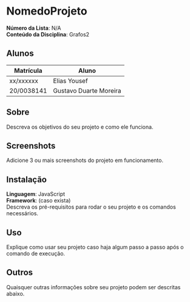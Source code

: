# NomedoProjeto

**Número da Lista**: N/A<br>
**Conteúdo da Disciplina**: Grafos2<br>

## Alunos
|Matrícula | Aluno |
| -- | -- |
| xx/xxxxxx  |  Elias Yousef |
| 20/0038141  | Gustavo Duarte Moreira |

## Sobre 
Descreva os objetivos do seu projeto e como ele funciona. 

## Screenshots
Adicione 3 ou mais screenshots do projeto em funcionamento.

## Instalação 
**Linguagem**: JavaScript<br>
**Framework**: (caso exista)<br>
Descreva os pré-requisitos para rodar o seu projeto e os comandos necessários.

## Uso 
Explique como usar seu projeto caso haja algum passo a passo após o comando de execução.

## Outros 
Quaisquer outras informações sobre seu projeto podem ser descritas abaixo.




